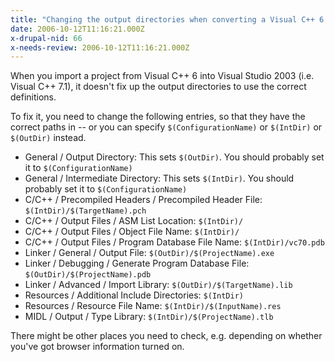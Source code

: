 ```yaml
---
title: "Changing the output directories when converting a Visual C++ 6 project to Visual C++ 7.1"
date: 2006-10-12T11:16:21.000Z
x-drupal-nid: 66
x-needs-review: 2006-10-12T11:16:21.000Z
---
```

When you import a project from Visual C++ 6 into Visual Studio 2003 (i.e. Visual C++ 7.1), it doesn't fix up the output directories to use the correct definitions.

To fix it, you need to change the following entries, so that they have the correct paths in -- or you can specify `$(ConfigurationName)` or `$(IntDir)` or `$(OutDir)` instead.

*   General / Output Directory: This sets `$(OutDir)`. You should probably set it to `$(ConfigurationName)`
*   General / Intermediate Directory: This sets `$(IntDir)`. You should probably set it to `$(ConfigurationName)`
*   C/C++ / Precompiled Headers / Precompiled Header File: `$(IntDir)/$(TargetName).pch`
*   C/C++ / Output Files / ASM List Location: `$(IntDir)/`
*   C/C++ / Output Files / Object File Name: `$(IntDir)/`
*   C/C++ / Output Files / Program Database File Name: `$(IntDir)/vc70.pdb`
*   Linker / General / Output File: `$(OutDir)/$(ProjectName).exe`
*   Linker / Debugging / Generate Program Database File: `$(OutDir)/$(ProjectName).pdb`
*   Linker / Advanced / Import Library: `$(OutDir)/$(TargetName).lib`
*   Resources / Additional Include Directories: `$(IntDir)`
*   Resources / Resource File Name: `$(IntDir)/$(InputName).res`
*   MIDL / Output / Type Library: `$(IntDir)/$(ProjectName).tlb`

There might be other places you need to check, e.g. depending on whether you've got browser information turned on.